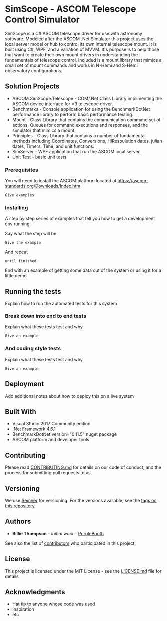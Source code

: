 # SimScope - ASCOM Telescope Control Simulator

SimScope is a C# ASCOM telescope driver for use with astronomy software.  Modeled after the ASCOM .Net Simulator this project uses the local server model or hub to control its own internal telescope mount. It is built using C#, WPF, and a variation of MVVM.  It's purpose is to help those that want to create their own mount drivers in understanding the fundamentals of telescope control. Included is a mount library that mimics a small set of mount commands and works in N-Hemi and S-Hemi observatory configurations.

## Solution Projects

* ASCOM.SimScope.Telescope - COM/.Net Class Library implimenting the ASCOM device interface for V3 telescope driver.
* Benchmarks - Console application for using the BenchmarkDotNet performance library to perform basic performance testing.
* Mount - Class Library that contains the communication command set of actions, Queues for command executions and responses, and the                simulator that mimics a mount.
* Principles - Class Library that contains a number of fundamental methods including Coordinates, Conversions, HiResoulution dates,               julian dates, Timers, Time, and unit functions.
* SimServer - WPF application that run the ASCOM local server.
* Unit Test - basic unit tests.

### Prerequisites

You will need to install the ASCOM platform located at https://ascom-standards.org/Downloads/Index.htm

```
Give examples
```

### Installing

A step by step series of examples that tell you how to get a development env running

Say what the step will be

```
Give the example
```

And repeat

```
until finished
```

End with an example of getting some data out of the system or using it for a little demo

## Running the tests

Explain how to run the automated tests for this system

### Break down into end to end tests

Explain what these tests test and why

```
Give an example
```

### And coding style tests

Explain what these tests test and why

```
Give an example
```

## Deployment

Add additional notes about how to deploy this on a live system

## Built With

* Visual Studio 2017 Community edition
* .Net Framework 4.6.1
* BenchmarkDotNet version="0.11.5" nuget package
* ASCOM platform and developer tools

## Contributing

Please read [CONTRIBUTING.md](https://gist.github.com/PurpleBooth/b24679402957c63ec426) for details on our code of conduct, and the process for submitting pull requests to us.

## Versioning

We use [SemVer](http://semver.org/) for versioning. For the versions available, see the [tags on this repository](https://github.com/your/project/tags). 

## Authors

* **Billie Thompson** - *Initial work* - [PurpleBooth](https://github.com/PurpleBooth)

See also the list of [contributors](https://github.com/your/project/contributors) who participated in this project.

## License

This project is licensed under the MIT License - see the [LICENSE.md](LICENSE.md) file for details

## Acknowledgments

* Hat tip to anyone whose code was used
* Inspiration
* etc

